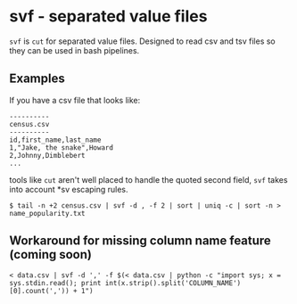 # svf - separated value files #

`svf` is `cut` for separated value files. Designed to read csv and tsv files so they can be used in bash pipelines.

## Examples ##

If you have a csv file that looks like:

```
----------
census.csv
----------
id,first_name,last_name
1,"Jake, the snake",Howard
2,Johnny,Dimblebert
...
```
tools like `cut` aren't well placed to handle the quoted second field, `svf` takes into account *sv escaping rules.

```
$ tail -n +2 census.csv | svf -d , -f 2 | sort | uniq -c | sort -n > name_popularity.txt
```

## Workaround for missing column name feature (coming soon)
```
< data.csv | svf -d ',' -f $(< data.csv | python -c "import sys; x = sys.stdin.read(); print int(x.strip().split('COLUMN_NAME')[0].count(',')) + 1")
```
